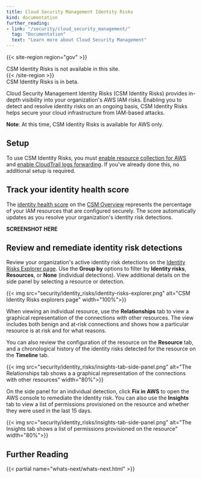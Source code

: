 ```yaml
---
title: Cloud Security Management Identity Risks
kind: documentation
further_reading:
- link: "/security/cloud_security_management/"
  tag: "Documentation"
  text: "Learn more about Cloud Security Management"
---
```


{{< site-region region="gov" >}}
<div class="alert alert-warning">
CSM Identity Risks is not available in this site.
</div>
{{< /site-region >}}

<div class="alert alert-info">CSM Identity Risks is in beta.</div>

Cloud Security Management Identity Risks (CSM Identity Risks) provides in-depth visibility into your organization's AWS IAM risks. Enabling you to detect and resolve identity risks on an ongoing basis, CSM Identity Risks helps 
secure your cloud infrastructure from IAM-based attacks.

**Note**: At this time, CSM Identity Risks is available for AWS only.

## Setup

To use CSM Identity Risks, you must [enable resource collection for AWS][2] and [enable CloudTrail logs forwarding][5]. If you've already done this, no additional setup is required.

## Track your identity health score

The [identity health score][4] on the [CSM Overview][1] represents the percentage of your IAM resources that are configured securely. The score automatically updates as you resolve your organization's identity risk detections.

**SCREENSHOT HERE**

## Review and remediate identity risk detections

Review your organization's active identity risk detections on the [Identity Risks Explorer page][3]. Use the **Group by** options to filter by **Identity risks**, **Resources**, or **None** (individual detections). View additional details on the side panel by selecting a resource or detection.

{{< img src="security/identity_risks/identity-risks-explorer.png" alt="CSM Identity Risks explorers page" width="100%">}}

When viewing an individual resource, use the **Relationships** tab to view a graphical representation of the connections with other resources. The view includes both benign and at-risk connections and shows how a particular resource is at risk and for what reasons. 

You can also review the configuration of the resource on the **Resource** tab, and a chronological history of the identity risks detected for the resource on the **Timeline** tab.

{{< img src="security/identity_risks/insights-tab-side-panel.png" alt="The Relationships tab shows a a graphical representation of the connections with other resources" width="80%">}}

On the side panel for an individual detection, click **Fix in AWS** to open the AWS console to remediate the identity risk. You can also use the **Insights** tab to view a list of permissions provisioned on the resource and whether they were used in the last 15 days.

{{< img src="security/identity_risks/insights-tab-side-panel.png" alt="The Insights tab shows a list of permissions provisioned on the resource" width="80%">}}

## Further Reading

{{< partial name="whats-next/whats-next.html" >}}

[1]: https://app.datadoghq.com/security/csm
[2]: /security/cspm/setup
[3]: https://app.datadoghq.com//security/identities
[4]: /glossary/#identity-health-score
[5]: /integrations/amazon_cloudtrail#send-logs-to-datadog